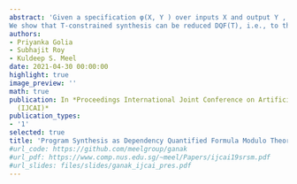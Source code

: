 ```yaml
---
abstract: 'Given a specification φ(X, Y ) over inputs X and output Y , defined over a background theory T, the problem of program synthesis is to design a program f such that Y = f (X) satisfies the specification φ. Over the past decade, syntax-guided synthesis (SyGuS) has emerged as a dominant approach to program synthesis where in addition to the specification φ, the end-user also specifies a grammar L to aid the underlying synthesis engine. This paper investigates the feasibility of synthesis techniques without grammar, a sub-class defined as T-constrained synthesis. 
We show that T-constrained synthesis can be reduced DQF(T), i.e., to the problem of finding a witness of a dependency quantified formula modulo theory. When the underlying theory is bitvectors, the corresponding DQF problem can be further reduced to Dependency Quantified Boolean Formulas (DQBF). We rely on the progress in DQBF solving to design DQBF-based synthesizers that outpeform the domain-specific program synthesis techniques, thereby positioning DQBF as a core representation language for program synthesis. Our empirical analysis shows that T-constrained synthesis can achieve significantly better scalability than syntax-guided approaches. Furthermore, the general purpose DQBF solvers perform on par with domain-specific synthesis techniques.'
authors:
- Priyanka Golia
- Subhajit Roy
- Kuldeep S. Meel
date: 2021-04-30 00:00:00
highlight: true
image_preview: ''
math: true
publication: In *Proceedings International Joint Conference on Artificial Intelligence
  (IJCAI)*
publication_types:
- '1'
selected: true
title: 'Program Synthesis as Dependency Quantified Formula Modulo Theory'
#url_code: https://github.com/meelgroup/ganak
#url_pdf: https://www.comp.nus.edu.sg/~meel/Papers/ijcai19srsm.pdf
#url_slides: files/slides/ganak_ijcai_pres.pdf
---
```


